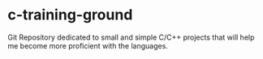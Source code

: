 # c-training-ground
Git Repository dedicated to small and simple C/C++ projects that will help me become more proficient with the languages.
